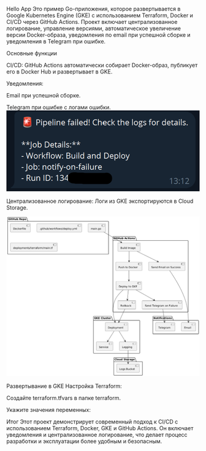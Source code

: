 Hello App
Это пример Go-приложения, которое развертывается в Google Kubernetes Engine (GKE) с использованием Terraform, Docker и CI/CD через GitHub Actions. Проект включает централизованное логирование, управление версиями, автоматическое увеличение версии Docker-образа, уведомления по email при успешной сборке и уведомления в Telegram при ошибке.

Основные функции

CI/CD: GitHub Actions автоматически собирает Docker-образ, публикует его в Docker Hub и развертывает в GKE.

Уведомления:

Email при успешной сборке.

Telegram при ошибке с логами ошибки.
![alt text](131529.png)

Централизованное логирование: Логи из GKE экспортируются в Cloud Storage.

![alt text](TLBBRi8m4BpdArRS8NzGKHwb5LLLGMyL1-CuniBE8Z-AKDL_RrXJXoJDpRCxtXdFUkeyipuOdPqOFp8fOBHI_ZdiOIDEE8Bl3E3JC5LD9EwkvmNoex2bqeBWH2f_2FlyZFPOQZoxl10dZPV9nMWYH6X4vLtkXRMiH6jockZBNVQJzOGVkLTOkPlsB2XTm8jXCWg-1tS0Zn1z.png)

Развертывание в GKE
Настройка Terraform:

Создайте terraform.tfvars в папке terraform.

Укажите значения переменных:

Итог
Этот проект демонстрирует современный подход к CI/CD с использованием Terraform, Docker, GKE и GitHub Actions. Он включает уведомления и централизованное логирование, что делает процесс разработки и эксплуатации более удобным и безопасным.
